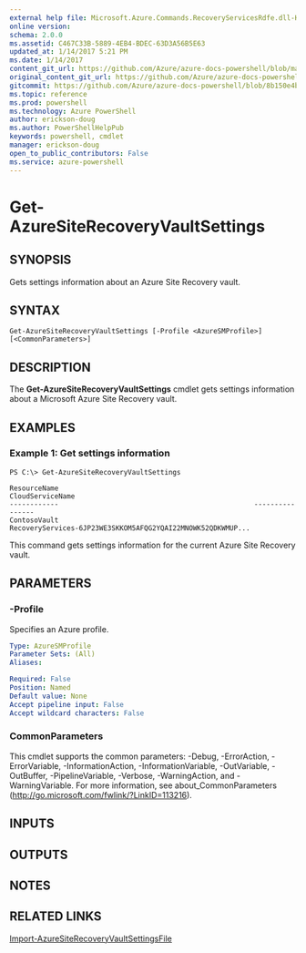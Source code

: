 ```yaml
---
external help file: Microsoft.Azure.Commands.RecoveryServicesRdfe.dll-Help.xml
online version: 
schema: 2.0.0
ms.assetid: C467C33B-5889-4EB4-BDEC-63D3A56B5E63
updated_at: 1/14/2017 5:21 PM
ms.date: 1/14/2017
content_git_url: https://github.com/Azure/azure-docs-powershell/blob/master/azureps-cmdlets-docs/ServiceManagement/Azure.SiteRecovery/v2.1.0/Get-AzureSiteRecoveryVaultSettings.md
original_content_git_url: https://github.com/Azure/azure-docs-powershell/blob/master/azureps-cmdlets-docs/ServiceManagement/Azure.SiteRecovery/v2.1.0/Get-AzureSiteRecoveryVaultSettings.md
gitcommit: https://github.com/Azure/azure-docs-powershell/blob/8b150e4b50ccfdd941f077b024dd06af0727c014/azureps-cmdlets-docs/ServiceManagement/Azure.SiteRecovery/v2.1.0/Get-AzureSiteRecoveryVaultSettings.md
ms.topic: reference
ms.prod: powershell
ms.technology: Azure PowerShell
author: erickson-doug
ms.author: PowerShellHelpPub
keywords: powershell, cmdlet
manager: erickson-doug
open_to_public_contributors: False
ms.service: azure-powershell
---
```


# Get-AzureSiteRecoveryVaultSettings

## SYNOPSIS
Gets settings information about an Azure Site Recovery vault.

## SYNTAX

```
Get-AzureSiteRecoveryVaultSettings [-Profile <AzureSMProfile>] [<CommonParameters>]
```

## DESCRIPTION
The **Get-AzureSiteRecoveryVaultSettings** cmdlet gets settings information about a Microsoft Azure Site Recovery vault.

## EXAMPLES

### Example 1: Get settings information
```
PS C:\> Get-AzureSiteRecoveryVaultSettings

ResourceName                                                CloudServiceName
------------                                                ----------------
ContosoVault                                                RecoveryServices-6JP23WE3SKKOM5AFQG2YQAI22MNOWK52QDKWMUP...
```

This command gets settings information for the current Azure Site Recovery vault.

## PARAMETERS

### -Profile
Specifies an Azure profile.

```yaml
Type: AzureSMProfile
Parameter Sets: (All)
Aliases: 

Required: False
Position: Named
Default value: None
Accept pipeline input: False
Accept wildcard characters: False
```

### CommonParameters
This cmdlet supports the common parameters: -Debug, -ErrorAction, -ErrorVariable, -InformationAction, -InformationVariable, -OutVariable, -OutBuffer, -PipelineVariable, -Verbose, -WarningAction, and -WarningVariable. For more information, see about_CommonParameters (http://go.microsoft.com/fwlink/?LinkID=113216).

## INPUTS

## OUTPUTS

## NOTES

## RELATED LINKS

[Import-AzureSiteRecoveryVaultSettingsFile](xref:ServiceManagement/Azure.SiteRecovery/v2.1.0/Import-AzureSiteRecoveryVaultSettingsFile.md)


